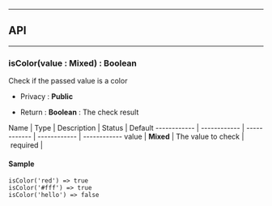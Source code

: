 


-----------------------------
## API
-----------------------------

### isColor(value : Mixed) : Boolean
Check if the passed value is a color

- Privacy : **Public**

- Return : **Boolean** : The check result

Name | Type | Description | Status | Default
------------ | ------------ | ------------ | ------------ | ------------
value | **Mixed** | The value to check | required | 


#### Sample
```language-undefined
isColor('red') => true
isColor('#fff') => true
isColor('hello') => false

```


